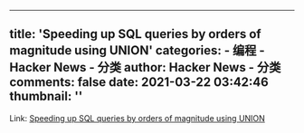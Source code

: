 
---
title: 'Speeding up SQL queries by orders of magnitude using UNION'
categories: 
    - 编程
    - Hacker News - 分类
author: Hacker News - 分类
comments: false
date: 2021-03-22 03:42:46
thumbnail: ''
---

<div>   
Link: <a href="https://www.foxhound.systems/blog/sql-performance-with-union/"> Speeding up SQL queries by orders of magnitude using UNION </a>  
</div>
            